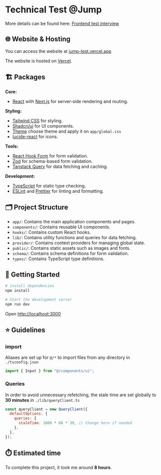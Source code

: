 # Technical Test @Jump

More details can be found here: [Frontend test interview](https://github.com/Freelance-launchpad/frontend-tech-interview)

## 🌐 Website & Hosting

You can access the website at [jump-test.vercel.app](https://jump-test.vercel.app/)

The website is hosted on [Vercel](https://vercel.com/).

## 🏗️ Packages

**Core:**

- [React](https://react.dev/) with [Next.js](https://nextjs.org/) for server-side rendering and routing.

**Styling:**

- [Tailwind CSS](https://tailwindcss.com/) for styling.
- [Shadcn/ui](https://ui.shadcn.com/) for UI components.
- [Theme](https://ui.jln.dev/) choose theme and apply it on `app/global.css`
- [lucide-react](https://lucide.dev/) for icons.

**Tools:**

- [React Hook Form](https://react-hook-form.com/) for form validation.
- [Zod](https://zod.dev/) for schema-based form validation.
- [Tanstack Query](https://tanstack.com/query/v5/docs/framework/react/guides/queries) for data fetching and caching.

**Development:**

- [TypeScript](https://www.typescriptlang.org/) for static type checking.
- [ESLint](https://eslint.org/) and [Prettier](https://prettier.io/) for linting and formatting.

## 🗂️ Project Structure

- `app/`: Contains the main application components and pages.
- `components/`: Contains reusable UI components.
- `hooks/`: Contains custom React hooks.
- `lib/`: Contains utility functions and queries for data fetching.
- `provider/`: Contains context providers for managing global state.
- `public/`: Contains static assets such as images and fonts.
- `schema/`: Contains schema definitions for form validation.
- `types/`: Contains TypeScript type definitions.

## 🚀 Getting Started

```bash
# install dependencies
npm install

# Start the development server
npm run dev
```

Open [http://localhost:3000](http://localhost:3000)

## ⭐️ Guidelines

### import

Aliases are set up for `@/*` to import files from any directory in `./tsconfig.json`

```javascript
import { Input } from "@/components/ui";
```

### Queries

In order to avoid unnecessary refetching, the stale time are set globally to **30 minutes** in `./lib/queryClient.ts`

```javascript
const queryClient = new QueryClient({
  defaultOptions: {
    queries: {
      staleTime: 1000 * 60 * 30, // Change here if needed
    },
  },
});
```

## ⏱️ Estimated time

To complete this project, it took me around **8 hours**.

